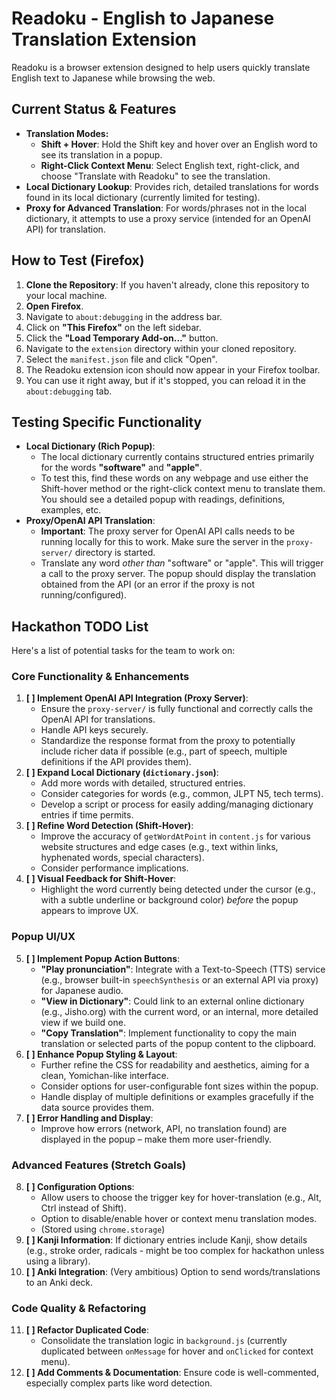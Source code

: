 # Readoku - English to Japanese Translation Extension

Readoku is a browser extension designed to help users quickly translate English text to Japanese while browsing the web.

## Current Status & Features

*   **Translation Modes:**
    *   **Shift + Hover**: Hold the Shift key and hover over an English word to see its translation in a popup.
    *   **Right-Click Context Menu**: Select English text, right-click, and choose "Translate with Readoku" to see the translation.
*   **Local Dictionary Lookup**: Provides rich, detailed translations for words found in its local dictionary (currently limited for testing).
*   **Proxy for Advanced Translation**: For words/phrases not in the local dictionary, it attempts to use a proxy service (intended for an OpenAI API) for translation.

## How to Test (Firefox)

1.  **Clone the Repository**: If you haven't already, clone this repository to your local machine.
2.  **Open Firefox**.
3.  Navigate to `about:debugging` in the address bar.
4.  Click on **"This Firefox"** on the left sidebar.
5.  Click the **"Load Temporary Add-on..."** button.
6.  Navigate to the `extension` directory within your cloned repository.
7.  Select the `manifest.json` file and click "Open".
8.  The Readoku extension icon should now appear in your Firefox toolbar.
9.  You can use it right away, but if it's stopped, you can reload it in the `about:debugging` tab.

## Testing Specific Functionality

*   **Local Dictionary (Rich Popup)**: 
    *   The local dictionary currently contains structured entries primarily for the words **"software"** and **"apple"**.
    *   To test this, find these words on any webpage and use either the Shift-hover method or the right-click context menu to translate them. You should see a detailed popup with readings, definitions, examples, etc.
*   **Proxy/OpenAI API Translation**: 
    *   **Important**: The proxy server for OpenAI API calls needs to be running locally for this to work. Make sure the server in the `proxy-server/` directory is started.
    *   Translate any word *other than* "software" or "apple". This will trigger a call to the proxy server. The popup should display the translation obtained from the API (or an error if the proxy is not running/configured).

## Hackathon TODO List

Here's a list of potential tasks for the team to work on:

### Core Functionality & Enhancements

1.  **[ ] Implement OpenAI API Integration (Proxy Server)**:
    *   Ensure the `proxy-server/` is fully functional and correctly calls the OpenAI API for translations.
    *   Handle API keys securely.
    *   Standardize the response format from the proxy to potentially include richer data if possible (e.g., part of speech, multiple definitions if the API provides them).
2.  **[ ] Expand Local Dictionary (`dictionary.json`)**:
    *   Add more words with detailed, structured entries.
    *   Consider categories for words (e.g., common, JLPT N5, tech terms).
    *   Develop a script or process for easily adding/managing dictionary entries if time permits.
3.  **[ ] Refine Word Detection (Shift-Hover)**:
    *   Improve the accuracy of `getWordAtPoint` in `content.js` for various website structures and edge cases (e.g., text within links, hyphenated words, special characters).
    *   Consider performance implications.
4.  **[ ] Visual Feedback for Shift-Hover**: 
    *   Highlight the word currently being detected under the cursor (e.g., with a subtle underline or background color) *before* the popup appears to improve UX.

### Popup UI/UX

5.  **[ ] Implement Popup Action Buttons**:
    *   **"Play pronunciation"**: Integrate with a Text-to-Speech (TTS) service (e.g., browser built-in `speechSynthesis` or an external API via proxy) for Japanese audio.
    *   **"View in Dictionary"**: Could link to an external online dictionary (e.g., Jisho.org) with the current word, or an internal, more detailed view if we build one.
    *   **"Copy Translation"**: Implement functionality to copy the main translation or selected parts of the popup content to the clipboard.
6.  **[ ] Enhance Popup Styling & Layout**: 
    *   Further refine the CSS for readability and aesthetics, aiming for a clean, Yomichan-like interface.
    *   Consider options for user-configurable font sizes within the popup.
    *   Handle display of multiple definitions or examples gracefully if the data source provides them.
7.  **[ ] Error Handling and Display**: 
    *   Improve how errors (network, API, no translation found) are displayed in the popup – make them more user-friendly.

### Advanced Features (Stretch Goals)

8.  **[ ] Configuration Options**: 
    *   Allow users to choose the trigger key for hover-translation (e.g., Alt, Ctrl instead of Shift).
    *   Option to disable/enable hover or context menu translation modes.
    *   (Stored using `chrome.storage`)
9.  **[ ] Kanji Information**: If dictionary entries include Kanji, show details (e.g., stroke order, radicals - might be too complex for hackathon unless using a library).
10. **[ ] Anki Integration**: (Very ambitious) Option to send words/translations to an Anki deck.

### Code Quality & Refactoring

11. **[ ] Refactor Duplicated Code**: 
    *   Consolidate the translation logic in `background.js` (currently duplicated between `onMessage` for hover and `onClicked` for context menu).
12. **[ ] Add Comments & Documentation**: Ensure code is well-commented, especially complex parts like word detection.

